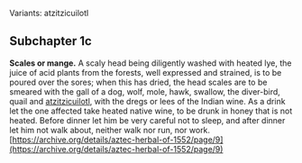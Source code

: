 Variants: atzitzicuilotl  

## Subchapter 1c  
**Scales or mange.** A scaly head being diligently washed with heated lye, the juice of acid plants from the forests, well expressed and strained, is to be poured over the sores; when this has dried, the head scales are to be smeared with the gall of a dog, wolf, mole, hawk, swallow, the diver-bird, quail and [atzitzicuilotl](atzitzicuilotl.md), with the dregs or lees of the Indian wine. As a drink let the one affected take heated native wine, to be drunk in honey that is not heated. Before dinner let him be very careful not to sleep, and after dinner let him not walk about, neither walk nor run, nor work.  
[https://archive.org/details/aztec-herbal-of-1552/page/9](https://archive.org/details/aztec-herbal-of-1552/page/9)  

